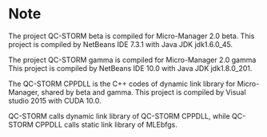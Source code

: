 # Note

The project QC-STORM beta is compiled for Micro-Manager 2.0 beta. This project is compiled by NetBeans IDE 7.3.1 with Java JDK jdk1.6.0_45.

The project QC-STORM gamma is compiled for Micro-Manager 2.0 gamma This project is compiled by NetBeans IDE 10.0 with Java JDK jdk1.8.0_201.


The QC-STORM CPPDLL is the C++ codes of dynamic link library for Micro-Manager, shared by beta and gamma. This project is compiled by Visual studio 2015 with CUDA 10.0.


QC-STORM calls dynamic link library of QC-STORM CPPDLL, while QC-STORM CPPDLL calls static link library of MLEbfgs.
